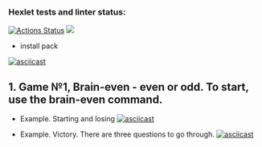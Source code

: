### Hexlet tests and linter status:
[![Actions Status](https://github.com/MrNovan/frontend-project-44/workflows/hexlet-check/badge.svg)](https://github.com/MrNovan/frontend-project-44/actions)
<a href="https://codeclimate.com/github/MrNovan/frontend-project-44/maintainability"><img src="https://api.codeclimate.com/v1/badges/81a6985cc9d15a113fe0/maintainability" /></a>


- install pack

[![asciicast](https://asciinema.org/a/zShuH4CGINWR2X31SufuKAXee.svg)](https://asciinema.org/a/zShuH4CGINWR2X31SufuKAXee)

## 1. Game №1, Brain-even - even or odd. To start, use the brain-even command.

- Example. Starting and losing
[![asciicast](https://asciinema.org/a/S8BNrCnkB8AqTqv5UYJlERc0Q.svg)](https://asciinema.org/a/S8BNrCnkB8AqTqv5UYJlERc0Q)

- Example. Victory. There are three questions to go through.
[![asciicast](https://asciinema.org/a/u0ZmeflULjd4Y6cmHS8GR1sj9.svg)](https://asciinema.org/a/u0ZmeflULjd4Y6cmHS8GR1sj9)
